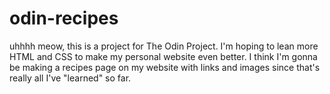 # odin-recipes
uhhhh meow, this is a project for The Odin Project. I'm hoping to lean more HTML and CSS to make my personal website even better. I think I'm gonna be making a recipes page on my website with links and images since that's really all I've "learned" so far.